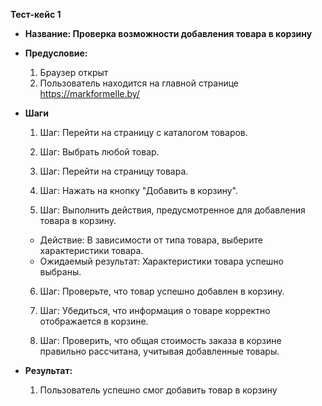 **Тест-кейс 1**

- **Название: Проверка возможности добавления товара в корзину**

- **Предусловие:**
  1. Браузер открыт
  2. Пользователь находится на главной странице https://markformelle.by/
- **Шаги**

  1. Шаг: Перейти на страницу с каталогом товаров.

  2. Шаг: Выбрать любой товар.

  3. Шаг: Перейти на страницу товара.

  4. Шаг: Нажать на кнопку "Добавить в корзину".

  5. Шаг: Выполнить действия, предусмотренное для добавления товара в корзину.

  - Действие: В зависимости от типа товара, выберите характеристики товара.
  - Ожидаемый результат: Характеристики товара успешно выбраны.

  6. Шаг: Проверьте, что товар успешно добавлен в корзину.

  7. Шаг: Убедиться, что информация о товаре корректно отображается в корзине.

  8. Шаг: Проверить, что общая стоимость заказа в корзине правильно рассчитана, учитывая добавленные товары.

- **Результат:**

  1. Пользователь успешно смог добавить товар в корзину
